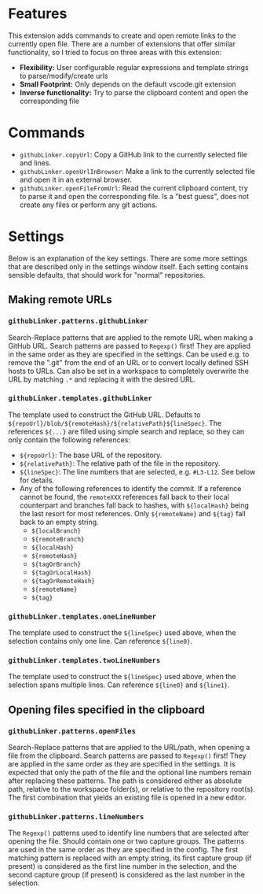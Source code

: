 

# Features

This extension adds commands to create and open remote links to the currently open file.
There are a number of extensions that offer similar functionality,
so I tried to focus on three areas with this extension:

* **Flexibility:**
User configurable regular expressions and template strings to parse/modify/create urls
* **Small Footprint:**
Only depends on the default vscode.git extension
* **Inverse functionality:**
Try to parse the clipboard content and open the corresponding file

# Commands

* `githubLinker.copyUrl`:
Copy a GitHub link to the currently selected file and lines.
* `githubLinker.openUrlInBrowser`:
Make a link to the currently selected file and open it in an external browser.
* `githubLinker.openFileFromUrl`:
Read the current clipboard content, try to parse it and open the corresponding file.
Is a "best guess", does not create any files or perform any git actions.

# Settings

Below is an explanation of the key settings.
There are some more settings that are described only in the settings window itself.
Each setting contains sensible defaults, that should work for "normal" repositories.

## Making remote URLs

### `githubLinker.patterns.githubLinker`
Search-Replace patterns that are applied to the remote URL when making a GitHub URL.
Search patterns are passed to `Regexp()` first!
They are applied in the same order as they are specified in the settings.
Can be used e.g. to remove the ".git" from the end of an URL 
or to convert locally defined SSH hosts to URLs.
Can also be set in a workspace to completely overwrite the URL by matching `.*`
and replacing it with the desired URL.

### `githubLinker.templates.githubLinker`
The template used to construct the GitHub URL.
Defaults to
`${repoUrl}/blob/${remoteHash}/${relativePath}${lineSpec}`.
The references `${...}` are filled using simple search and replace,
so they can only contain the following references:
* `${repoUrl}`: The base URL of the repository.
* `${relativePath}`: The relative path of the file in the repository.
* `${lineSpec}`: The line numbers that are selected, e.g. `#L3-L12`.
See below for details.
* Any of the following references to identify the commit.
If a reference cannot be found, the `remoteXXX` references fall back to their local counterpart
and branches fall back to hashes, with `${localHash}` being the last resort for most references.
Only `${remoteName}` and `${tag}` fall back to an empty string.
    * `${localBranch}`
    * `${remoteBranch}`
    * `${localHash}`
    * `${remoteHash}`
    * `${tagOrBranch}`
    * `${tagOrLocalHash}`
    * `${tagOrRemoteHash}`
    * `${remoteName}`
    * `${tag}`

### `githubLinker.templates.oneLineNumber`
The template used to construct the `${lineSpec}` used above,
when the selection contains only one line.
Can reference `${line0}`.

### `githubLinker.templates.twoLineNumbers`
The template used to construct the `${lineSpec}` used above,
when the selection spans multiple lines.
Can reference `${line0}` and `${line1}`.

## Opening files specified in the clipboard

### `githubLinker.patterns.openFiles`
Search-Replace patterns that are applied to the URL/path, when opening a file from the clipboard.
Search patterns are passed to `Regexp()` first!
They are applied in the same order as they are specified in the settings.
It is expected that only the path of the file and the optional line numbers remain after replacing these patterns.
The path is considered either as absolute path, relative to the workspace folder(s),
or relative to the repository root(s).
The first combination that yields an existing file is opened in a new editor.

### `githubLinker.patterns.lineNumbers`
The `Regexp()` patterns used to identify line numbers that are selected after opening the file.
Should contain one or two capture groups.
The patterns are used in the same order as they are specified in the config.
The first matching pattern is replaced with an empty string,
its first capture group (if present) is considered as the first line number in the selection,
and the second capture group (if present) is considered as the last number in the selection.

